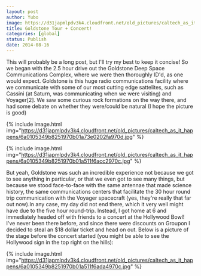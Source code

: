 ```yaml
---
layout: post
author: Yubo
image: https://d31japmlpdv3k4.cloudfront.net/old_pictures/caltech_as_it_happens/6a0105349b8251970b01a73e020214970d.jpg
title: Goldstone Tour + Concert!
categories: [global]
status: Publish
date: 2014-08-16
---
```


This will probably be a long post, but I'll try my best to keep it concise!
So we began with the 2.5 hour drive out the Goldstone Deep Space Communications Complex, where we were then thoroughly ID'd, as one would expect. Goldstone is this huge radio communications facility where we communicate with some of our most cutting edge sattelites, such as Cassini (at Saturn, was communicating when we were visiting) and Voyager[2]. We saw some curious rock formations on the way there, and had some debate on whether they were/could be natural (I hope the picture is good)

{% include image.html img="https://d31japmlpdv3k4.cloudfront.net/old_pictures/caltech_as_it_happens/6a0105349b8251970b01a73e0202fa970d.jpg" %}

{% include image.html img="https://d31japmlpdv3k4.cloudfront.net/old_pictures/caltech_as_it_happens/6a0105349b8251970b01a511f6acc2970c.jpg" %}

But yeah, Goldstone was such an incredible experience not because we got to see anything in particular, or that we even got to see many things, but because we stood face-to-face with the same antennae that made science history, the same communications centers that facilitate the 30 hour round trip communication with the Voyager spacecraft (yes, they're really that far out now).In any case, my day did not end there, which it very well might have due to the five hour round-trip. Instead, I got home at 6 and immediately headed off with friends to a concert at the Hollywood Bowl! I've never been there before, and since there were discounts on Groupon I decided to steal an $18 dollar ticket and head on out. Below is a picture of the stage before the concert started (you might be able to see the Hollywood sign in the top right on the hills):


{% include image.html img="https://d31japmlpdv3k4.cloudfront.net/old_pictures/caltech_as_it_happens/6a0105349b8251970b01a511f6ada4970c.jpg" %}

